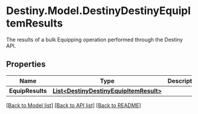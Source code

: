 # Destiny.Model.DestinyDestinyEquipItemResults
The results of a bulk Equipping operation performed through the Destiny API.

## Properties

Name | Type | Description | Notes
------------ | ------------- | ------------- | -------------
**EquipResults** | [**List&lt;DestinyDestinyEquipItemResult&gt;**](DestinyDestinyEquipItemResult.md) |  | [optional] 

[[Back to Model list]](../README.md#documentation-for-models) [[Back to API list]](../README.md#documentation-for-api-endpoints) [[Back to README]](../README.md)

